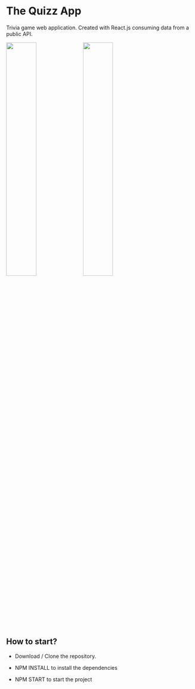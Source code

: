 <h1>The Quizz App</h1>

Trivia game web application. Created with React.js consuming data from a public API.

<img src= "https://www.alonsodiaz.dev/images/carrousel/thequizzapp/home.png" width= "40%"> <img src= "https://www.alonsodiaz.dev/images/carrousel/thequizzapp/quizz.png" width= "40%">

<h2> How to start? </h2>

- Download / Clone the repository.
 
- NPM INSTALL to install the dependencies

- NPM START to start the project

